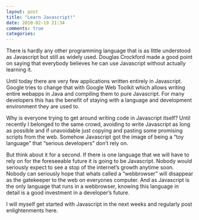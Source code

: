 ```yaml
---
layout: post
title: "Learn Javascript!"
date: 2010-02-19 21:34
comments: true
categories: 
---
```

There is hardly any other programming language that is as little understood as Javascript but still as widely used. Douglas Crockford made a good point on saying that everybody believes he can use Javascript without actually learning it.
<!-- more -->
Until today there are very few applications written entirely in Javascript. Google tries to change that with Google Web Toolkit which allows writing entire webapps in Java and compiling them to pure Javascript.
For many developers this has the benefit of staying with a language and development environment they are used to.

Why is everyone trying to get around writing code in Javascript itself? Until recently I belonged to the same crowd, avoiding to write Javascript as long as possible and if unavoidable just copying and pasting some promising scripts from the web. Somehow Javascript got the image of being a “toy language” that “serious developers” don’t rely on.

But think about it for a second. If there is one language that we will have to rely on for the foreseeable future it is going to be Javascript. Nobody would seriously expect to see a stop of the internet’s growth anytime soon. Nobody can seriously hope that whats called a “webbrowser” will disappear as the gatekeeper to the web on everyones computer. And as Javascript is the only language that runs in a webbrowser, knowing this language in detail is a good investment in a developer’s future.

I will myself get started with Javascript in the next weeks and regularly post enlightenments here.